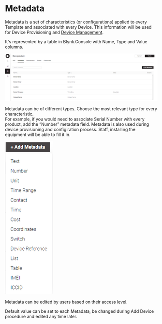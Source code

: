 # Metadata

Metadata is a set of characteristics \(or configurations\) applied to every Template and associated with every Device. This information will be used for Device Provisioning and [Device Management](../../../mobile-applications/device-management/).

It's represented by a table in Blynk.Console with Name, Type and Value columns.

![](../../../.gitbook/assets/metadata_table.png)

Metadata can be of different types. Choose the most relevant type for every characteristic.  
For example, if you would need to associate Serial Number with every product, add the “Number” metadata field. Metadata is also used during device provisioning and configiration process. Staff, installing the equipment will be able to fill it in.

![](../../../.gitbook/assets/metadata-types.png)

Metadata can be edited by users based on their access level.

Default value can be set to each Metadata, be changed during Add Device procedure and edited any time later.

